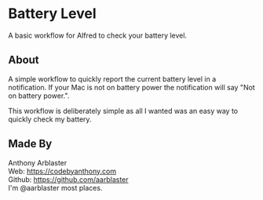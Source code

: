 # Battery Level

A basic workflow for Alfred to check your battery level.

## About

A simple workflow to quickly report the current battery level in a notification.
If your Mac is not on battery power the notification will say "Not on battery power.".
  
This workflow is deliberately simple as all I wanted was an easy way to quickly check my battery.


## Made By
Anthony Arblaster  
Web: https://codebyanthony.com  
Github: https://github.com/aarblaster  
I'm @aarblaster most places.
